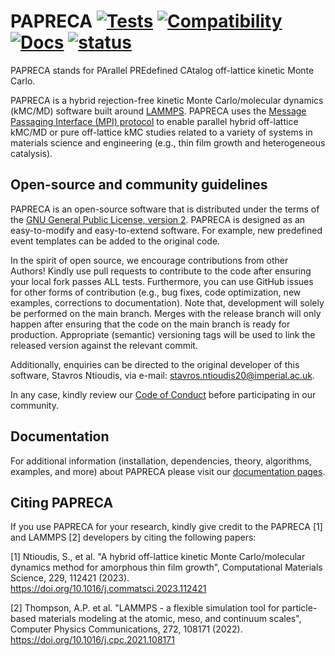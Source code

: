 PAPRECA
[![Tests](https://github.com/sntioudis/papreca/actions/workflows/run_ALLtests.yml/badge.svg)](https://github.com/sntioudis/papreca/actions/workflows/run_ALLtests.yml)
[![Compatibility](https://img.shields.io/badge/Earliest%20Compatible%20Lammps%20Version-patch_15Sep2022-BrightGreen)](https://github.com/sntioudis/papreca/actions/runs/9228674083)
[![Docs](https://github.com/sntioudis/papreca/actions/workflows/documentation.yml/badge.svg)](https://github.com/sntioudis/papreca/actions/workflows/documentation.yml)
[![status](https://joss.theoj.org/papers/f00ac3f3856e2f369c96646b66a1581b/status.svg)](https://joss.theoj.org/papers/f00ac3f3856e2f369c96646b66a1581b)
========
PAPRECA stands for PArallel PREdefined CAtalog off-lattice kinetic Monte Carlo.

PAPRECA is a hybrid rejection-free kinetic Monte Carlo/molecular dynamics (kMC/MD) software built around [LAMMPS](https://github.com/lammps/lammps). PAPRECA uses the [Message Passaging Interface (MPI) protocol](https://en.wikipedia.org/wiki/Message_Passing_Interface)
to enable parallel hybrid off-lattice kMC/MD or pure off-lattice kMC studies related to a variety of systems in materials science and engineering (e.g., thin film growth and heterogeneous catalysis).

Open-source and community guidelines
-------------
PAPRECA is an open-source software that is distributed under the terms of the [GNU General Public License, version 2](https://en.wikipedia.org/wiki/GNU_General_Public_License). PAPRECA is designed as an easy-to-modify and easy-to-extend software. For example, new predefined event templates can be added to the original code.

In the spirit of open source, we encourage contributions from other Authors! Kindly use pull requests to contribute to the code after ensuring your local fork passes ALL tests. Furthermore, you can use GitHub issues for other forms of contribution (e.g., bug fixes, code optimization, new examples, corrections to documentation). Note that, development will solely be performed on the main branch. Merges with the release branch will only happen after ensuring that the code on the main branch is ready for production. Appropriate (semantic) versioning tags will be used to link the released version against the relevant commit.

Additionally, enquiries can be directed to the original developer of this software, Stavros Ntioudis, via e-mail: [stavros.ntioudis20@imperial.ac.uk](mailto:stavros.ntioudis20@imperial.ac.uk).

In any case, kindly review our [Code of Conduct](CODE_OF_CONDUCT.md) before participating in our community.

Documentation
-------------
For additional information (installation, dependencies, theory, algorithms, examples, and more) about PAPRECA please visit our [documentation pages](https://sntioudis.github.io/papreca/).

Citing PAPRECA
---------------

If you use PAPRECA for your research, kindly give credit to the PAPRECA [1] and LAMMPS [2] developers by citing the following papers:

[1] Ntioudis, S., et al. "A hybrid off-lattice kinetic Monte Carlo/molecular dynamics method for amorphous thin film growth", Computational Materials Science, 229, 112421 (2023). https://doi.org/10.1016/j.commatsci.2023.112421

[2] Thompson, A.P. et al. "LAMMPS - a flexible simulation tool for particle-based materials modeling at the atomic, meso, and continuum scales", Computer Physics Communications, 272, 108171 (2022). https://doi.org/10.1016/j.cpc.2021.108171
